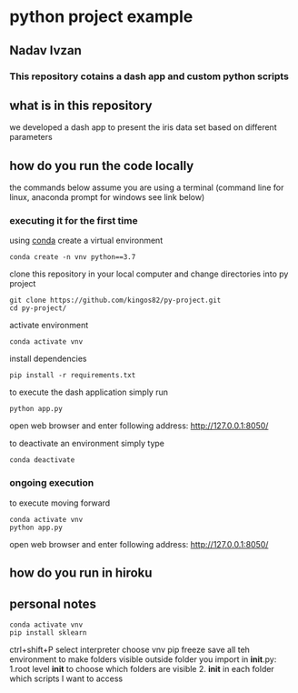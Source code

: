 # python project example
## Nadav Ivzan 
### This repository cotains a dash app and custom python scripts 


## what is in this repository

we developed a dash app to present the iris data set based on different parameters

## how do you run the code locally

the commands below assume you are using a terminal (command line for linux, anaconda prompt for windows see link below) 

### executing it for the first time

using [conda](https://docs.conda.io/en/latest/miniconda.html) create a virtual environment 

```
conda create -n vnv python==3.7 
```

clone this repository in your local computer and change directories into py project

```
git clone https://github.com/kingos82/py-project.git
cd py-project/
```

activate environment 

```
conda activate vnv
```

install dependencies 

```
pip install -r requirements.txt
```

to execute the dash application simply run 

```
python app.py
```

open web browser and enter following address: http://127.0.0.1:8050/

to deactivate an environment simply type 

```
conda deactivate
```

### ongoing execution 

to execute moving forward

```
conda activate vnv 
python app.py
```

open web browser and enter following address: http://127.0.0.1:8050/

## how do you run in hiroku

## personal notes

```
conda activate vnv
pip install sklearn
```
ctrl+shift+P select interpreter choose vnv
pip freeze save all teh environment
to make folders visible outside folder you import in __init__.py: 1.root level __init__ to choose which folders are visible 2. __init__ in each folder which scripts I want to access
